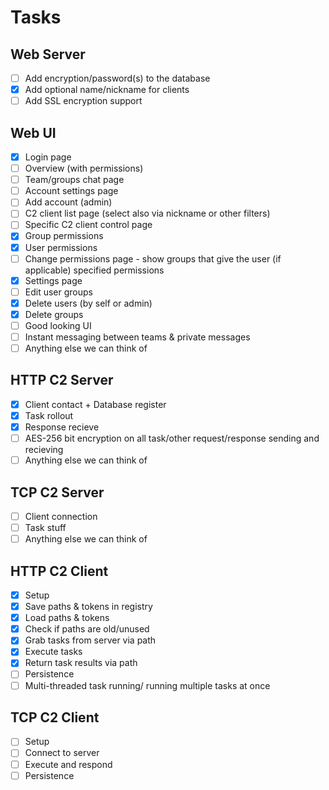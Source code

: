 # Tasks

## Web Server

- [ ] Add encryption/password(s) to the database
- [x] Add optional name/nickname for clients
- [ ] Add SSL encryption support

## Web UI

- [x] Login page
- [ ] Overview (with permissions)
- [ ] Team/groups chat page
- [ ] Account settings page
- [ ] Add account (admin)
- [ ] C2 client list page (select also via nickname or other filters)
- [ ] Specific C2 client control page
- [x] Group permissions
- [x] User permissions
- [ ] Change permissions page - show groups that give the user (if applicable) specified permissions
- [x] Settings page
- [ ] Edit user groups
- [x] Delete users (by self or admin)
- [x] Delete groups
- [ ] Good looking UI
- [ ] Instant messaging between teams & private messages
- [ ] Anything else we can think of

## HTTP C2 Server

- [x] Client contact + Database register
- [x] Task rollout
- [x] Response recieve
- [ ] AES-256 bit encryption on all task/other request/response sending and recieving
- [ ] Anything else we can think of

## TCP C2 Server

- [ ] Client connection
- [ ] Task stuff
- [ ] Anything else we can think of

## HTTP C2 Client

- [x] Setup
- [x] Save paths & tokens in registry
- [x] Load paths & tokens
- [x] Check if paths are old/unused
- [x] Grab tasks from server via path
- [x] Execute tasks
- [x] Return task results via path
- [ ] Persistence
- [ ] Multi-threaded task running/ running multiple tasks at once

## TCP C2 Client

- [ ] Setup
- [ ] Connect to server
- [ ] Execute and respond
- [ ] Persistence
